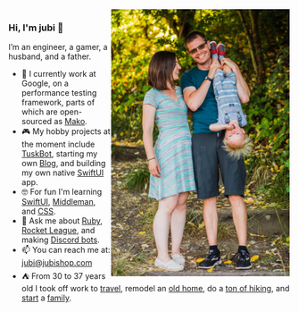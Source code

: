 <img align="right" src="https://github.com/jubishop/jubishop/blob/master/family.jpg" alt="Me and my family" width=320px />

### Hi, I'm jubi 👋

I’m an engineer, a gamer, a husband, and a father.  

- 🤖  I currently work at Google, on a performance testing framework, parts of which are open-sourced as [Mako](https://github.com/google/mako).
- 🎮  My hobby projects at the moment include [TuskBot](http://jubishop.com/TuskBot/), starting my own [Blog](http://artisanalsoftware.com), and building my own native [SwiftUI](https://developer.apple.com/xcode/swiftui/) app.
- 🤓  For fun I'm learning [SwiftUI](https://developer.apple.com/xcode/swiftui/), [Middleman](https://middlemanapp.com), and [CSS](https://www.w3.org/Style/CSS).
- 💬  Ask me about [Ruby](https://www.ruby-lang.org/en/), [Rocket League](https://www.rocketleague.com/), and making [Discord bots](https://discord.com/developers/docs/).
- 📫  You can reach me at: jubi@jubishop.com
- ⛺️  From 30 to 37 years old I took off work to [travel](https://www.facebook.com/photo.php?fbid=10153543934061965), remodel an [old home](https://www.facebook.com/photo.php?fbid=10154096252916965), do a [ton of hiking](https://www.facebook.com/photo.php?fbid=10152188922846965), and [start](https://www.facebook.com/photo.php?fbid=10153870929511965) a [family](https://www.facebook.com/photo.php?fbid=10156253545221965).
